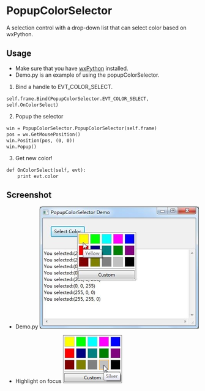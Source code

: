PopupColorSelector
==================

A selection control with a drop-down list that can select color based on wxPython.

## Usage
* Make sure that you have [wxPython](http://wxpython.org/) installed.
* Demo.py is an example of using the popupColorSelector.

1. Bind a handle to EVT_COLOR_SELECT.
<pre><code>self.frame.Bind(PopupColorSelector.EVT_COLOR_SELECT, self.OnColorSelect)</pre></code>

2. Popup the selector
<pre><code>win = PopupColorSelector.PopupColorSelector(self.frame)
pos = wx.GetMousePosition()
win.Position(pos, (0, 0))
win.Popup()</pre></code>

3. Get new color!
<pre><code>def OnColorSelect(self, evt):
&ensp;&ensp;&ensp;&ensp;print evt.color</pre></code>


## Screenshot
* Demo.py
![](doc/PopupColorSelector_Demo.jpg)

* Highlight on focus
![](doc/focus.jpg)
